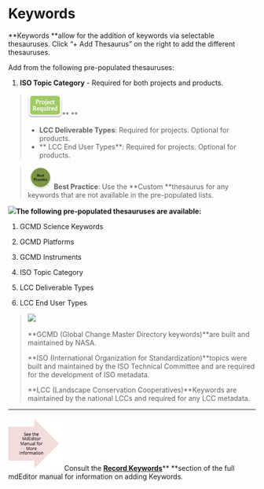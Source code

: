 # Keywords

**Keywords **allow for the addition of keywords via selectable thesauruses. Click “+ Add Thesaurus” on the right to add the different thesauruses.

Add from the following pre-populated thesauruses:

1. **ISO Topic Category** - Required for both projects and products.

> ![](/assets/project_required_small.png)** **
>
> * **LCC Deliverable Types**: Required for projects. Optional for products.
> * ** LCC End User Types**: Required for projects. Optional for products.

> ![](/assets/best_practice_small.png)**Best Practice**: Use the **Custom **thesaurus for any keywords that are not available in the pre-populated lists.

![](https://lh5.googleusercontent.com/KVJ4_feuJ1xYnsRLYYGfRFBOJ_pR76xdlThDJ39GYUFdkyUR-wbODSCKEW637polRHdv4JqotIFxiEPKUZgLo7EGv41XAF63zcx7sqrYLNdWnc1CVhGk7HYzLXcrEY5LoPOA37-c)**The following pre-populated thesauruses are available:**

1. GCMD Science Keywords

2. GCMD Platforms

3. GCMD Instruments

4. ISO Topic Category

5. LCC Deliverable Types

6. LCC End User Types

> ![](https://adiwg.gitbooks.io/mdeditor/content/assets/NoteSmall.png)
>
> **GCMD \(Global Change Master Directory keywords\)**are built and maintained by NASA.
>
> **ISO \(International Organization for Standardization\)**topics were built and maintained by the ISO Technical Committee and are required for the development of ISO metadata.
>
> **LCC \(Landscape Conservation Cooperatives\)**Keywords are maintained by the national LCCs and required for any LCC metadata.

---

![](/assets/see_full_manual_for.png)Consult the [**Record Keywords**](https://adiwg.gitbooks.io/mdeditor/content/record/edit/keywords.html)** **section of the full mdEditor manual for information on adding Keywords.



